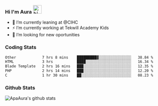 ### Hi I'm Aura <img src="https://user-images.githubusercontent.com/1303154/88677602-1635ba80-d120-11ea-84d8-d263ba5fc3c0.gif" width="28px" alt="hi">

- 🔭 I’m currently leaning at @CIHC
- ⚡ I’m currently working at Tekwill Academy Kids
- 🤔 I’m looking for new oportunities


### Coding Stats

<!--START_SECTION:waka-->

```txt
Other            7 hrs 8 mins    █████████▓░░░░░░░░░░░░░░░   38.84 %
HTML             3 hrs           ████░░░░░░░░░░░░░░░░░░░░░   16.34 %
Blade Template   2 hrs 16 mins   ███░░░░░░░░░░░░░░░░░░░░░░   12.35 %
PHP              2 hrs 14 mins   ███░░░░░░░░░░░░░░░░░░░░░░   12.20 %
C                1 hr 30 mins    ██░░░░░░░░░░░░░░░░░░░░░░░   08.23 %
```

<!--END_SECTION:waka-->

### Github Stats

![ApaAura's github stats](https://github-readme-stats.vercel.app/api?username=ApaAura&count_private=true&theme=tokyonight&hide=contribs,prs)
